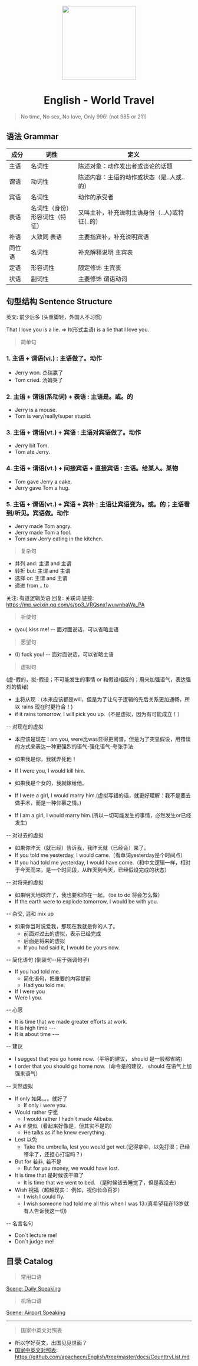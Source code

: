 <p align="center">
    <a href="https://www.apachecn.org">
        <img width="200" src="http://data.apachecn.org/img/logo/GreenHat.jpg">
    </a>
</p>

<h1 align="center">English - World Travel</h1>

> No time, No sex, No love, Only 996! (not 985 or 211)

## 语法 Grammar

| 成分 | 词性 | 定义 | 
| -- | -- | -- |
| 主语   | 名词性 | 陈述对象：动作发出者或谈论的话题 |
| 谓语   | 动词性 | 陈述内容：主语的动作或状态（是..人或..的） |
| 宾语   | 名词性 | 动作的承受者 |
| 表语   | 名词性（身份）<br/>形容词性（特征） | 又叫主补，补充说明主语身份（..人)或特征(..的） |
| 补语   | 大致同 表语 | 主要指宾补，补充说明宾语 |
| 同位语 | 名词性 | 补充解释说明 主宾表 |
| 定语   | 形容词性 | 限定修饰 主宾表 |
| 状语   | 副词性 | 主要修饰 谓语动词 |

## 句型结构 Sentence Structure

英文: 前少后多 (头重脚轻，外国人不习惯)

That I love you is a lie. => It(形式主语) is a lie that I love you.

> 简单句

### 1. 主语 + 谓语(vi.) :  主语做了。动作

* Jerry won. 杰瑞赢了
* Tom cried. 汤姆哭了

### 2. 主语 + 谓语(系动词)  + 表语 : 主语是。或。的

* Jerry is a mouse.
* Tom is very/really/super stupid.

### 3. 主语 + 谓语(vt.)  + 宾语 : 主语对宾语做了。动作

* Jerry bit Tom.
* Tom ate Jerry.

### 4. 主语 + 谓语(vt.)  + 间接宾语 + 直接宾语 : 主语。给某人。某物

* Tom gave Jerry a cake.
* Jerry gave Tom a hug.

### 5. 主语 + 谓语(vt.) + 宾语 + 宾补 : 主语让宾语变为。或。的；主语看到/听见。宾语做。动作

* Jerry made Tom angry.
* Jerry made Tom a fool.
* Tom saw Jerry eating in the kitchen.

> 复杂句

* 并列 and: 主谓 and 主谓
* 转折 but: 主谓 and 主谓
* 选择 or: 主谓 and 主谓
* 递进 from .. to

关注: 有道逻辑英语 
回复: 关联词
链接: <https://mp.weixin.qq.com/s/bp3_VRQsnx1wuwnbaWa_PA>


> 祈使句

* (you) kiss me! -- 面对面说话，可以省略主语

> 愿望句

* (I) fuck you! -- 面对面说话，可以省略主语

> 虚拟句

(虚-假的，拟-假设；不可能发生的事情 or 和假设相反的；用来加强语气，表达强烈的情绪)

* 主将从现：(本来应该都是will，但是为了让句子逻辑的先后关系更加通畅，所以 rains 现在时更符合！)
* if it rains tomorrow, I will pick you up.（不是虚拟，因为有可能成立！）


-- 对现在的虚拟

* 本应该是现在 I am you, were比was显得更离谱，但是为了突显假设，用错误的方式来表达一种更强烈的语气-强化语气-夸张手法
* 如果我是你，我就弄死他！
* If I were you, I would kill him.

* 如果我是个女的，我就嫁给他。
* If I were a girl, I would marry him.(虚拟写错的话，就更好理解：我不是要去做手术，而是一种仰慕之情。)
* If I am a girl, I would marry him.(所以一切可能发生的事情，必然发生or已经发生)

-- 对过去的虚拟

* 如果你昨天（就已经）告诉我，我昨天就（已经会）来了。
* If you told me yesterday, I would came.（看单词yesterday是个时间点）
* If you had told me yesterday, I would have come.（和中文逻辑一样，相对于今天而来，是一个时间段，从昨天到今天，已经假设完成的状态）

-- 对将来的虚拟

* 如果明天地球炸了，我也要和你在一起。（be to do 将会怎么做）
* If the earth were to explode tomorrow, I would be with you.

-- 杂交, 混和 mix up 

* 如果你当时说爱我，那现在我就是你的人了。
    * 前面对过去的虚拟，表示已经完成
    * 后面是将来的虚拟
    * If you had said it, I would be yours now.

-- 简化语句 (倒装句--用于强调句子)

* If you had told me.
    * 简化语句，把重要的内容提前
    * Had you told me.
* If I were you
* Were I you.


-- 心愿

* It is time that we made greater efforts at work.
* It is high time ---
* It is about time ---

-- 建议

* I suggest that you go home now.（平等的建议， should 是一般都省略）
* I order that you should go home now.（命令是的建议， should 在语气上加强来语气）

-- 天然虚拟

* If only  如果。。。就好了  
    * If only I were you.
* Would rather  宁愿
    * I would rather I hadn`t made Alibaba.
* As if  貌似（看起来好像是，但其实不是的）
    * He talks as if he knew everything.
* Lest  以免
    * Take the umbrella, lest you would get wet.(记得拿伞，以免打湿；已经带伞了，还担心打湿吗？)
* But for  若非, 若不是
    * But for you money, we would have lost.
* It is time that 是时候该干嘛了
    * It is time that we went to bed. （是时候该去睡觉了，但是我没去）
* Wish 祝福（超越现实： 例如，祝你长命百岁）
    * I wish I could fly.
    * I wish someone had told me all this when I was 13.(真希望我在13岁就有人告诉我这一切)

-- 名言名句

* Don`t lecture me!
* Don`t judge me!

## 目录 Catalog

> 常用口语

[Scene: Daily Speaking](/docs/DailySpeaking.md)

> 机场口语

[Scene: Airport Speaking](/docs/AirportSpeaking.md)


---

> 国家中英文对照表

* 所以学好英文，出国见见世面？
* [国家中英文对照表](/docs/CounttryList.md): https://github.com/apachecn/English/tree/master/docs/CounttryList.md

